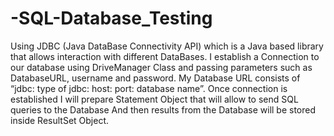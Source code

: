 # -SQL-Database_Testing
Using JDBC (Java DataBase Connectivity API) which is a Java based library that allows interaction with different DataBases.
I establish a Connection to our database using DriveManager Class and passing parameters such as DatabaseURL, username and password. My Database URL consists of “jdbc: type of jdbc: host: port: database name”.
Once connection is established I will prepare Statement Object that will allow to send SQL queries to the Database And then results from the Database will be stored inside ResultSet Object.
